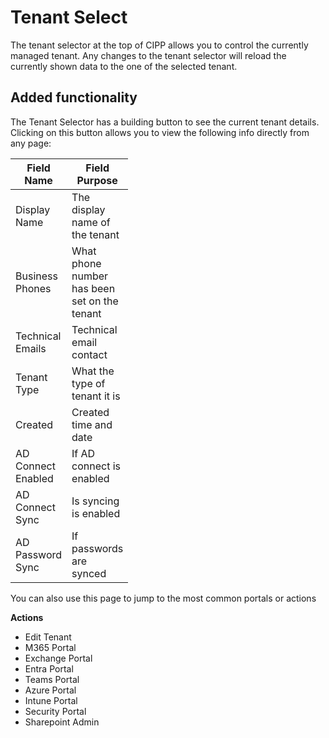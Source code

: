 # Tenant Select

The tenant selector at the top of CIPP allows you to control the currently managed tenant. Any changes to the tenant selector will reload the currently shown data to the one of the selected tenant.

## Added functionality

The Tenant Selector has a building button to see the current tenant details. Clicking on this button allows you to view the following info directly from any page:

<table><thead><tr><th width="64">Field Name</th><th width="64">Field Purpose</th></tr></thead><tbody><tr><td>Display Name</td><td>The display name of the tenant</td></tr><tr><td>Business Phones</td><td>What phone number has been set on the tenant</td></tr><tr><td>Technical Emails</td><td>Technical email contact</td></tr><tr><td>Tenant Type</td><td>What the type of tenant it is</td></tr><tr><td>Created</td><td>Created time and date</td></tr><tr><td>AD Connect Enabled</td><td>If AD connect is enabled</td></tr><tr><td>AD Connect Sync</td><td>Is syncing is enabled</td></tr><tr><td>AD Password Sync</td><td>If passwords are synced</td></tr></tbody></table>

You can also use this page to jump to the most common portals or actions

**Actions**

* Edit Tenant
* M365 Portal
* Exchange Portal
* Entra Portal
* Teams Portal
* Azure Portal
* Intune Portal
* Security Portal
* Sharepoint Admin
